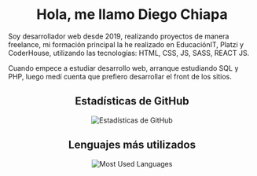 <h1 align="center">Hola, me llamo Diego Chiapa</h1>
<p>Soy desarrollador web desde 2019, realizando proyectos de manera freelance, mi formación principal la he realizado en EducaciónIT, Platzi y CoderHouse, utilizando las tecnologías: HTML, CSS, JS, SASS, REACT JS. </p>
<p>Cuando empece a estudiar desarrollo web, arranque estudiando SQL y PHP, luego medí cuenta que prefiero desarrollar el front de los sitios.</p>
<h2 align="center">Estadísticas de GitHub</h2>
<div align="center">
<img src="https://github-readme-stats.vercel.app/api?username=dchiapa&theme=dark&show_icons=true" alt="Estadísticas de GitHub"/>
</div>
<h2 align="center">Lenguajes más utilizados</h2>
<div align="center">
<img src="https://github-readme-stats.vercel.app/api/top-langs/?username=dchiapa&layout=compact&theme=dark" alt="Most Used Languages"/>
</div>
